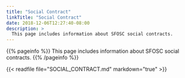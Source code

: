 ```yaml
---
title: "Social Contract"
linkTitle: "Social Contract"
date: 2018-12-06T12:27:40-08:00
description: >
  This page includes information about SFOSC social contracts.
---
```


{{% pageinfo %}}
  This page includes information about SFOSC social contracts.
{{% /pageinfo %}}


{{< readfile file="SOCIAL_CONTRACT.md" markdown="true" >}}
